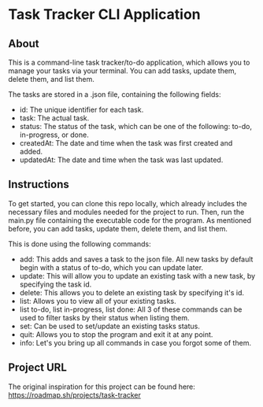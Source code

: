 # Task Tracker CLI Application

## About
This is a command-line task tracker/to-do application, which allows you to manage your tasks via your terminal.
You can add tasks, update them, delete them, and list them. 

The tasks are stored in a .json file, containing the following fields:
- id: The unique identifier for each task.
- task: The actual task.
- status: The status of the task, which can be one of the following: to-do, in-progress, or done.
- createdAt: The date and time when the task was first created and added.
- updatedAt: The date and time when the task was last updated.

## Instructions
To get started, you can clone this repo locally, which already includes the necessary files and modules needed for the project to run.
Then, run the main.py file containing the executable code for the program.
As mentioned before, you can add tasks, update them, delete them, and list them. 

This is done using the following commands:
- add: This adds and saves a task to the json file. All new tasks by default begin with a status of to-do, which you can update later.
- update: This will allow you to update an existing task with a new task, by specifying the task id.
- delete: This allows you to delete an existing task by specifying it's id.
- list: Allows you to view all of your existing tasks.
- list to-do, list in-progress, list done: All 3 of these commands can be used to filter tasks by their status when listing them.
- set: Can be used to set/update an existing tasks status.
- quit: Allows you to stop the program and exit it at any point.
- info: Let's you bring up all commands in case you forgot some of them.

## Project URL
The original inspiration for this project can be found here: https://roadmap.sh/projects/task-tracker